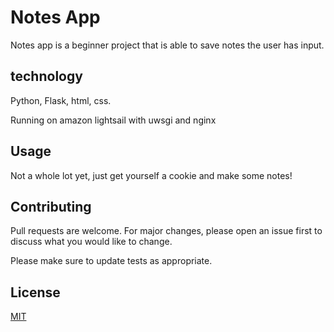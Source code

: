 # Notes App

Notes app is a beginner project that is able to save notes the user has input.

## technology

Python, Flask, html, css.

Running on amazon lightsail with uwsgi and nginx


## Usage

Not a whole lot yet, just get yourself a cookie and make some notes!

## Contributing

Pull requests are welcome. For major changes, please open an issue first
to discuss what you would like to change.

Please make sure to update tests as appropriate.

## License

[MIT](https://choosealicense.com/licenses/mit/)
